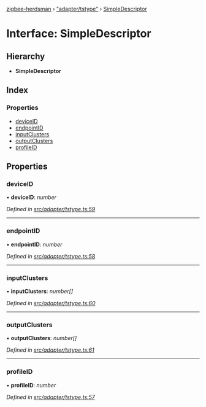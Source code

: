 [zigbee-herdsman](../README.md) › ["adapter/tstype"](../modules/_adapter_tstype_.md) › [SimpleDescriptor](_adapter_tstype_.simpledescriptor.md)

# Interface: SimpleDescriptor

## Hierarchy

* **SimpleDescriptor**

## Index

### Properties

* [deviceID](_adapter_tstype_.simpledescriptor.md#deviceid)
* [endpointID](_adapter_tstype_.simpledescriptor.md#endpointid)
* [inputClusters](_adapter_tstype_.simpledescriptor.md#inputclusters)
* [outputClusters](_adapter_tstype_.simpledescriptor.md#outputclusters)
* [profileID](_adapter_tstype_.simpledescriptor.md#profileid)

## Properties

###  deviceID

• **deviceID**: *number*

*Defined in [src/adapter/tstype.ts:59](https://github.com/Koenkk/zigbee-herdsman/blob/master/src/src/adapter/tstype.ts#L59)*

___

###  endpointID

• **endpointID**: *number*

*Defined in [src/adapter/tstype.ts:58](https://github.com/Koenkk/zigbee-herdsman/blob/master/src/src/adapter/tstype.ts#L58)*

___

###  inputClusters

• **inputClusters**: *number[]*

*Defined in [src/adapter/tstype.ts:60](https://github.com/Koenkk/zigbee-herdsman/blob/master/src/src/adapter/tstype.ts#L60)*

___

###  outputClusters

• **outputClusters**: *number[]*

*Defined in [src/adapter/tstype.ts:61](https://github.com/Koenkk/zigbee-herdsman/blob/master/src/src/adapter/tstype.ts#L61)*

___

###  profileID

• **profileID**: *number*

*Defined in [src/adapter/tstype.ts:57](https://github.com/Koenkk/zigbee-herdsman/blob/master/src/src/adapter/tstype.ts#L57)*
